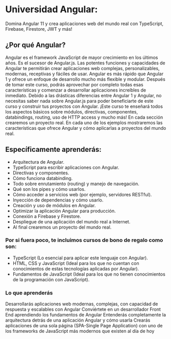 # Universidad Angular:
Domina Angular 11 y crea aplicaciones web del mundo real con TypeScript, Firebase, Firestore, JWT y más!

## ¿Por qué Angular?
Angular es el framework JavaScript de mayor crecimiento en los últimos años. Es el sucesor de Angular.js. Las potentes funciones y capacidades de Angular te permitirán crear aplicaciones web complejas, personalizables, modernas, receptivas y fáciles de usar.
Angular es más rápido que Angular 1 y ofrece un enfoque de desarrollo mucho más flexible y modular. Después de tomar este curso, podrás aprovechar por completo todas esas características y comenzar a desarrollar aplicaciones increíbles de inmediato.
Debido a las drásticas diferencias entre Angular 1 y Angular, no necesitas saber nada sobre Angular.js para poder beneficiarte de este curso y construir tus proyectos con Angular.
¡Este curso te enseñará todos los aspectos básicos sobre módulos, directivas, componentes, databindings, routing, uso de HTTP access y mucho más! En cada sección crearemos un proyecto real. En cada uno de los ejemplos mostraremos las características que ofrece Angular y cómo aplicarlas a proyectos del mundo real.

## Específicamente aprenderás:
- Arquitectura de Angular.
- TypeScript para escribir aplicaciones con Angular.
- Directivas y componentes.
- Cómo funciona databinding.
- Todo sobre enrutamiento (routing) y manejo de navegación.
- Qué son los pipes y cómo usarlos.
- Cómo acceder a servicios web (por ejemplo, servidores RESTful).
- Inyección de dependencias y cómo usarlo.
- Creación y uso de módulos en Angular.
- Optimizar la aplicación Angular para producción.
- Conexión a Firebase y Firestore.
- Despliegue de una aplicación del mundo real a Internet.
- Al final crearemos un proyecto del mundo real.

### Por si fuera poco, te incluimos cursos de bono de regalo como son:

- TypeScript (Lo esencial para aplicar este lenguaje con Angular).
- HTML, CSS y JavaScript (Ideal para los que no cuentan con conocimientos de estas tecnologías aplicadas por Angular).
- Fundamentos de JavaScript (Ideal para los que no tienen conocimientos de la programación con JavaScript).

### Lo que aprenderás
Desarrollarás aplicaciones web modernas, complejas, con capacidad de respuesta y escalables con Angular
Conviértete en un desarrollador Front End aprendiendo los fundamentos de Angular
Entenderás completamente la arquitectura detrás de una aplicación Angular y cómo usarla
Crearás aplicaciones de una sola página (SPA-Single Page Application) con uno de los frameworks de JavaScript más modernos que existen al día de hoy
